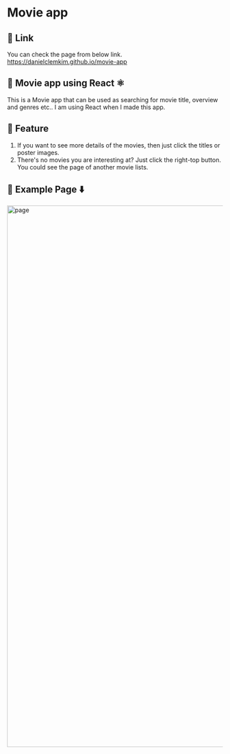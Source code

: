 # Movie app

## :rabbit: Link

You can check the page from below link. <br>
https://danielclemkim.github.io/movie-app

## :rabbit: Movie app using React ⚛️

This is a Movie app that can be used as searching for movie title, overview and genres etc..
I am using React when I made this app.

## :rabbit: Feature

1. If you want to see more details of the movies, then just click the titles or poster images.
2. There's no movies you are interesting at? Just click the right-top button. You could see the page of another movie lists.

## :rabbit: Example Page ⬇️

<img width="1263" alt="page" src="https://github.com/DanielClemKim/movie-app/assets/106340297/255f05f2-7365-4eb2-b7d0-f120c989c7fd">
